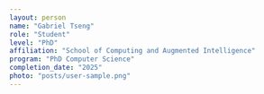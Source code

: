 ```yaml
---
layout: person
name: "Gabriel Tseng"
role: "Student"
level: "PhD"
affiliation: "School of Computing and Augmented Intelligence"
program: "PhD Computer Science"
completion_date: "2025"
photo: "posts/user-sample.png"
---
```

